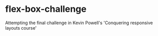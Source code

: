 # flex-box-challenge

Attempting the final challenge in Kevin Powell's 'Conquering responsive layouts course'
